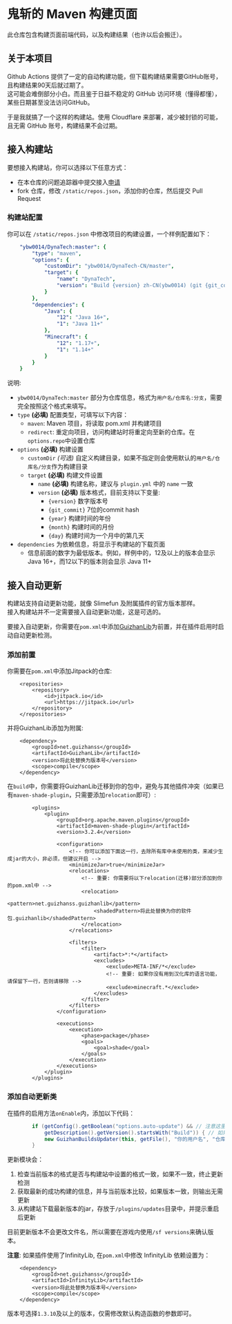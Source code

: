 # 鬼斩的 Maven 构建页面

此仓库包含构建页面前端代码，以及构建结果（也许以后会搬迁）。

## 关于本项目

Github Actions 提供了一定的自动构建功能，但下载构建结果需要GitHub账号，且构建结果90天后就过期了。  
这可能会难倒部分小白。而且鉴于日益不稳定的 GitHub 访问环境（懂得都懂），某些日期甚至没法访问GitHub。

于是我就搞了一个这样的构建站。使用 Cloudflare 来部署，减少被封锁的可能，且无需 GitHub 账号，构建结果不会过期。

## 接入构建站

要想接入构建站，你可以选择以下任意方式：

* 在本仓库的问题追踪器中提交接入[申请](https://github.com/ybw0014/maven-builds/issues)
* fork 仓库，修改 `/static/repos.json`，添加你的仓库，然后提交 Pull Request

### 构建站配置

你可以在 `/static/repos.json` 中修改项目的构建设置，一个样例配置如下：

```yaml
    "ybw0014/DynaTech:master": {
        "type": "maven",
        "options": {
            "customDir": "ybw0014/DynaTech-CN/master",
            "target": {
                "name": "DynaTech",
                "version": "Build {version} zh-CN(ybw0014) (git {git_commit})"
            }
        },
        "dependencies": {
            "Java": {
                "12": "Java 16+",
                "1": "Java 11+"
            },
            "Minecraft": {
                "12": "1.17+",
                "1": "1.14+"
            }
        }
    }
```

说明:

- `ybw0014/DynaTech:master` 部分为仓库信息，格式为`用户名/仓库名:分支`，需要完全按照这个格式来填写。
- `type` **(必填)** 配置类型，可填写以下内容：
    - `maven`: Maven 项目，将读取 pom.xml 并构建项目
    - `redirect`: 重定向项目，访问构建站时将重定向至新的仓库。在`options.repo`中设置仓库
- `options` **(必填)** 构建设置
    - `customDir` *(可选)* 自定义构建目录，如果不指定则会使用默认的`用户名/仓库名/分支`作为构建目录
    - `target` **(必填)** 构建文件设置
        - `name` **(必填)** 构建名称，建议与 `plugin.yml` 中的 `name` 一致
        - `version` **(必填)** 版本格式，目前支持以下变量:
            - `{version}` 数字版本号
            - `{git_commit}` 7位的commit hash
            - `{year}` 构建时间的年份
            - `{month}` 构建时间的月份
            - `{day}` 构建时间为一个月中的第几天
- `dependencies` 为依赖信息，将显示于构建站的下载页面
    - 信息前面的数字为最低版本。例如，样例中的，12及以上的版本会显示Java 16+，而12以下的版本则会显示 Java 11+


## 接入自动更新

构建站支持自动更新功能，就像 Slimefun 及附属插件的官方版本那样。  
接入构建站并不一定需要接入自动更新功能，这是可选的。  

要接入自动更新，你需要在`pom.xml`中添加[GuizhanLib](https://github.com/ybw0014/GuizhanLib)为前置，并在插件启用时启动自动更新检测。

### 添加前置

你需要在`pom.xml`中添加Jitpack的仓库:

```
    <repositories>
        <repository>
            <id>jitpack.io</id>
            <url>https://jitpack.io</url>
        </repository>
    </repositories>
```

并将GuizhanLib添加为附属:

```
    <dependency>
        <groupId>net.guizhanss</groupId>
        <artifactId>GuizhanLib</artifactId>
        <version>将此处替换为版本号</version>
        <scope>compile</scope>
    </dependency>
```

在`build`中，你需要将GuizhanLib迁移到你的包中，避免与其他插件冲突（如果已有`maven-shade-plugin`，只需要添加`relocation`即可）:

```
        <plugins>
            <plugin>
                <groupId>org.apache.maven.plugins</groupId>
                <artifactId>maven-shade-plugin</artifactId>
                <version>3.2.4</version>

                <configuration>
                    <!-- 你可以添加下面这一行，去除所有库中未使用的类，来减少生成jar的大小，非必须，但建议开启 -->
                    <minimizeJar>true</minimizeJar>
                    <relocations>
                        <!-- 重要: 你需要将以下relocation(迁移)部分添加到你的pom.xml中 -->
                        <relocation>
                            <pattern>net.guizhanss.guizhanlib</pattern>
                            <shadedPattern>将此处替换为你的软件包.guizhanlib</shadedPattern>
                        </relocation>
                    </relocations>

                    <filters>
                        <filter>
                            <artifact>*:*</artifact>
                            <excludes>
                                <exclude>META-INF/*</exclude>
                                <!-- 重要: 如果你没有用到汉化库的语言功能，请保留下一行，否则请移除 -->
                                <exclude>minecraft.*</exclude>
                            </excludes>
                        </filter>
                    </filters>
                </configuration>

                <executions>
                    <execution>
                        <phase>package</phase>
                        <goals>
                            <goal>shade</goal>
                        </goals>
                    </execution>
                </executions>
            </plugin>
        </plugins>
```

### 添加自动更新类

在插件的启用方法`onEnable`内，添加以下代码：

```java
        if (getConfig().getBoolean("options.auto-update") && // 注意这里，如果config.yml中直接是`auto-config`那就得把前面的`options.`去掉
            getDescription().getVersion().startsWith("Build")) { // 如果你修改了版本格式，按需修改。你也可以去除这一部分
            new GuizhanBuildsUpdater(this, getFile(), "你的用户名", "仓库名", "分支", false).start(); // 必须修改
        }
```

更新模块会：

1. 检查当前版本的格式是否与构建站中设置的格式一致，如果不一致，终止更新检测
2. 获取最新的成功构建的信息，并与当前版本比较，如果版本一致，则输出无需更新
3. 从构建站下载最新版本的jar，存放于`/plugins/updates`目录中，并提示重启后更新

目前更新版本不会更改文件名，所以需要在游戏内使用`/sf versions`来确认版本。

**注意**: 如果插件使用了InfinityLib, 在`pom.xml`中修改 InfinityLib 依赖设置为：

```
    <dependency>
        <groupId>net.guizhanss</groupId>
        <artifactId>InfinityLib</artifactId>
        <version>将此处替换为版本号</version>
        <scope>compile</scope>
    </dependency>
```

版本号选择`1.3.10`及以上的版本，仅需修改默认构造函数的参数即可。
